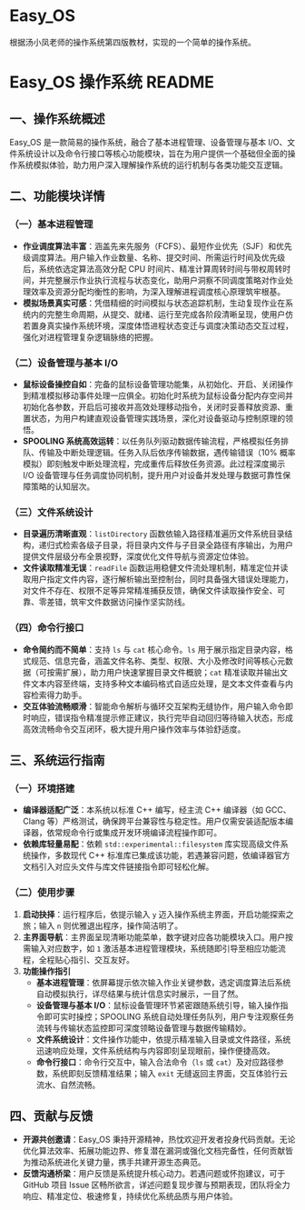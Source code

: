 # Easy_OS
根据汤小凤老师的操作系统第四版教材，实现的一个简单的操作系统。
# Easy_OS 操作系统 README

## 一、操作系统概述
Easy_OS 是一款简易的操作系统，融合了基本进程管理、设备管理与基本 I/O、文件系统设计以及命令行接口等核心功能模块，旨在为用户提供一个基础但全面的操作系统模拟体验，助力用户深入理解操作系统的运行机制与各类功能交互逻辑。

## 二、功能模块详情
### （一）基本进程管理
- **作业调度算法丰富**：涵盖先来先服务（FCFS）、最短作业优先（SJF）和优先级调度算法。用户输入作业数量、名称、提交时间、所需运行时间及优先级后，系统依选定算法高效分配 CPU 时间片、精准计算周转时间与带权周转时间，并完整展示作业执行流程与状态变化，助用户洞察不同调度策略对作业处理效率及资源分配均衡性的影响，为深入理解进程调度核心原理筑牢根基。
- **模拟场景真实可感**：凭借精细的时间模拟与状态追踪机制，生动复现作业在系统内的完整生命周期，从提交、就绪、运行至完成各阶段清晰呈现，使用户仿若置身真实操作系统环境，深度体悟进程状态变迁与调度决策动态交互过程，强化对进程管理复杂逻辑脉络的把握。

### （二）设备管理与基本 I/O
- **鼠标设备操控自如**：完备的鼠标设备管理功能集，从初始化、开启、关闭操作到精准模拟移动事件处理一应俱全。初始化时系统为鼠标设备分配内存空间并初始化各参数，开启后可接收并高效处理移动指令，关闭时妥善释放资源、重置状态，为用户构建直观设备管理实践场景，深化对设备驱动与控制原理的领悟。
- **SPOOLING 系统高效运转**：以任务队列驱动数据传输流程，严格模拟任务排队、传输及中断处理逻辑。任务入队后依序传输数据，遇传输错误（10% 概率模拟）即刻触发中断处理流程，完成重传后释放任务资源。此过程深度揭示 I/O 设备管理与任务调度协同机制，提升用户对设备并发处理与数据可靠性保障策略的认知层次。

### （三）文件系统设计
- **目录遍历清晰直观**：`listDirectory` 函数依输入路径精准遍历文件系统目录结构，递归式检索各级子目录，将目录内文件与子目录全路径有序输出，为用户提供文件层级分布全景视野，深度优化文件导航与资源定位体验。
- **文件读取精准无误**：`readFile` 函数运用稳健文件流处理机制，精准定位并读取用户指定文件内容，逐行解析输出至控制台，同时具备强大错误处理能力，对文件不存在、权限不足等异常精准捕获反馈，确保文件读取操作安全、可靠、零差错，筑牢文件数据访问操作坚实防线。

### （四）命令行接口
- **命令简约而不简单**：支持 `ls` 与 `cat` 核心命令。`ls` 用于展示指定目录内容，格式规范、信息完备，涵盖文件名称、类型、权限、大小及修改时间等核心元数据（可按需扩展），助力用户快速掌握目录文件概貌；`cat` 精准读取并输出文件文本内容至终端，支持多种文本编码格式自适应处理，是文本文件查看与内容检索得力助手。
- **交互体验流畅顺滑**：智能命令解析与循环交互架构无缝协作，用户输入命令即时响应，错误指令精准提示修正建议，执行完毕自动回归等待输入状态，形成高效流畅命令交互闭环，极大提升用户操作效率与体验舒适度。

## 三、系统运行指南
### （一）环境搭建
- **编译器适配广泛**：本系统以标准 C++ 编写，经主流 C++ 编译器（如 GCC、Clang 等）严格测试，确保跨平台兼容性与稳定性。用户仅需安装适配版本编译器，依常规命令行或集成开发环境编译流程操作即可。
- **依赖库轻量易配**：依赖 `std::experimental::filesystem` 库实现高级文件系统操作，多数现代 C++ 标准库已集成该功能，若遇兼容问题，依编译器官方文档引入对应头文件与库文件链接指令即可轻松化解。

### （二）使用步骤
1. **启动抉择**：运行程序后，依提示输入 `y` 迈入操作系统主界面，开启功能探索之旅；输入 `n` 则优雅退出程序，操作简洁明了。
2. **主界面导航**：主界面呈现清晰功能菜单，数字键对应各功能模块入口。用户按需输入对应数字，如 `1` 激活基本进程管理模块，系统随即引导至相应功能流程，全程贴心指引、交互友好。
3. **功能操作指引**
    - **基本进程管理**：依屏幕提示依次输入作业关键参数，选定调度算法后系统自动模拟执行，详尽结果与统计信息实时展示，一目了然。
    - **设备管理与基本 I/O**：鼠标设备管理环节紧密跟随系统引导，输入操作指令即可实时操控；SPOOLING 系统自动处理任务队列，用户专注观察任务流转与传输状态监控即可深度领略设备管理与数据传输精妙。
    - **文件系统设计**：文件操作功能中，依提示精准输入目录或文件路径，系统迅速响应处理，文件系统结构与内容即刻呈现眼前，操作便捷高效。
    - **命令行接口**：命令行交互中，输入合法命令（`ls` 或 `cat`）及对应路径参数，系统即刻反馈精准结果；输入 `exit` 无缝返回主界面，交互体验行云流水、自然流畅。

## 四、贡献与反馈
- **开源共创邀请**：Easy_OS 秉持开源精神，热忱欢迎开发者投身代码贡献。无论优化算法效率、拓展功能边界、修复潜在漏洞或强化文档完备性，任何贡献皆为推动系统进化关键力量，携手共建开源生态典范。
- **反馈沟通桥梁**：用户反馈是系统提升核心动力。若遇问题或怀抱建议，可于 GitHub 项目 Issue 区畅所欲言，详述问题复现步骤与预期表现，团队将全力响应、精准定位、极速修复，持续优化系统品质与用户体验。 
